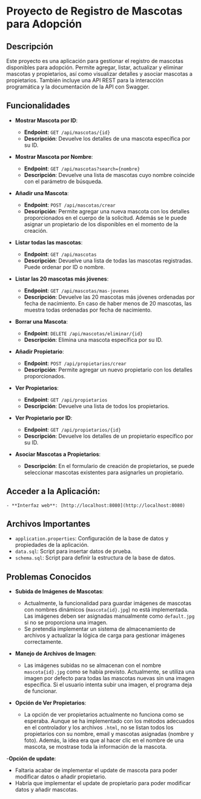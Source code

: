 # Proyecto de Registro de Mascotas para Adopción

## Descripción
Este proyecto es una aplicación para gestionar el registro de mascotas disponibles para adopción. Permite agregar, listar, actualizar y eliminar mascotas y propietarios, así como visualizar detalles y asociar mascotas a propietarios. También incluye una API REST para la interacción programática y la documentación de la API con Swagger.

## Funcionalidades

- **Mostrar Mascota por ID**:
  - **Endpoint**: `GET /api/mascotas/{id}`
  - **Descripción**: Devuelve los detalles de una mascota específica por su ID.

- **Mostrar Mascota por Nombre**:
  - **Endpoint**: `GET /api/mascotas?search={nombre}`
  - **Descripción**: Devuelve una lista de mascotas cuyo nombre coincide con el parámetro de búsqueda.

- **Añadir una Mascota**:
  - **Endpoint**: `POST /api/mascotas/crear`
  - **Descripción**: Permite agregar una nueva mascota con los detalles proporcionados en el cuerpo de la solicitud. Además se le puede asignar un propietario de los disponibles en el momento de la creación.

- **Listar todas las mascotas**:
  - **Endpoint**: `GET /api/mascotas`
  - **Descripción**: Devuelve una lista de todas las mascotas registradas. Puede ordenar por ID o nombre.

- **Listar las 20 mascotas más jóvenes**:
  - **Endpoint**: `GET /api/mascotas/mas-jovenes`
  - **Descripción**: Devuelve las 20 mascotas más jóvenes ordenadas por fecha de nacimiento. En caso de haber menos de 20 mascotas, las muestra todas ordenadas por fecha de nacimiento.

- **Borrar una Mascota**:
  - **Endpoint**: `DELETE /api/mascotas/eliminar/{id}`
  - **Descripción**: Elimina una mascota específica por su ID.

- **Añadir Propietario**:
  - **Endpoint**: `POST /api/propietarios/crear`
  - **Descripción**: Permite agregar un nuevo propietario con los detalles proporcionados.

- **Ver Propietarios**:
  - **Endpoint**: `GET /api/propietarios`
  - **Descripción**: Devuelve una lista de todos los propietarios.

- **Ver Propietario por ID**:
  - **Endpoint**: `GET /api/propietarios/{id}`
  - **Descripción**: Devuelve los detalles de un propietario específico por su ID.

- **Asociar Mascotas a Propietarios**:
  - **Descripción**: En el formulario de creación de propietarios, se puede seleccionar mascotas existentes para asignarles un propietario.

## Acceder a la Aplicación:
    - **Interfaz web**: [http://localhost:8080](http://localhost:8080)

## Archivos Importantes

- `application.properties`: Configuración de la base de datos y propiedades de la aplicación.
- `data.sql`: Script para insertar datos de prueba.
- `schema.sql`: Script para definir la estructura de la base de datos.

## Problemas Conocidos

- **Subida de Imágenes de Mascotas**:
  - Actualmente, la funcionalidad para guardar imágenes de mascotas con nombres dinámicos (`mascota{id}.jpg`) no está implementada. Las imágenes deben ser asignadas manualmente como `default.jpg` si no se proporciona una imagen.
  - Se pretendía implementar un sistema de almacenamiento de archivos y actualizar la lógica de carga para gestionar imágenes correctamente.

- **Manejo de Archivos de Imagen**:
  - Las imágenes subidas no se almacenan con el nombre `mascota{id}.jpg` como se había previsto. Actualmente, se utiliza una imagen por defecto para todas las mascotas nuevas sin una imagen específica. Si el usuario intenta subir una imagen, el programa deja de funcionar.

- **Opción de Ver Propietarios**:
  - La opción de ver propietarios actualmente no funciona como se esperaba. Aunque se ha implementado con los métodos adecuados en el controlador y los archivos `.html`, no se listan todos los propietarios con su nombre, email y mascotas asignadas (nombre y foto). Además, la idea era que al hacer clic en el nombre de una mascota, se mostrase toda la información de la mascota. 

-**Opción de update**:
  - Faltaria acabar de implementar el update de mascota para poder modificar datos o añadir propietario.
  - Habría que implementar el update de propietario para poder modificar datos y añadir mascotas.

